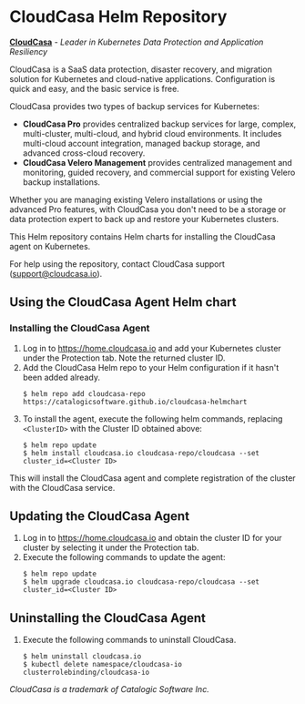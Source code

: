 # CloudCasa Helm Repository

[**CloudCasa**](https://cloudcasa.io) - *Leader in Kubernetes Data Protection and Application Resiliency*

CloudCasa is a SaaS data protection, disaster recovery, and migration solution for Kubernetes and cloud-native applications. Configuration is quick and easy, and the basic service is free.

CloudCasa provides two types of backup services for Kubernetes: 
* **CloudCasa Pro** provides centralized backup services for large, complex, multi-cluster, multi-cloud, and hybrid cloud environments. It includes multi-cloud account integration, managed backup storage, and advanced cross-cloud recovery.
* **CloudCasa Velero Management** provides centralized management and monitoring, guided recovery, and commercial support for existing Velero backup installations.

Whether you are managing existing Velero installations or using the advanced Pro features, with CloudCasa you don't need to be a storage or data protection expert to back up and restore your Kubernetes clusters.

This Helm repository contains Helm charts for installing the CloudCasa agent on Kubernetes.

For help using the repository, contact CloudCasa support (support@cloudcasa.io).

## Using the CloudCasa Agent Helm chart

### Installing the CloudCasa Agent
1. Log in to https://home.cloudcasa.io and add your Kubernetes cluster under the Protection tab. Note the returned cluster ID.
2. Add the CloudCasa Helm repo to your Helm configuration if it hasn't been added already.
   ```
   $ helm repo add cloudcasa-repo https://catalogicsoftware.github.io/cloudcasa-helmchart
   ```
4. To install the agent, execute the following helm commands, replacing ```<ClusterID>``` with the Cluster ID obtained above:
    ```
    $ helm repo update
    $ helm install cloudcasa.io cloudcasa-repo/cloudcasa --set cluster_id=<Cluster ID>
    ```
This will install the CloudCasa agent and complete registration of the cluster with the CloudCasa service.

## Updating the CloudCasa Agent
1. Log in to https://home.cloudcasa.io and obtain the cluster ID for your cluster by selecting it under the Protection tab.
2. Execute the following commands to update the agent:
    ```
    $ helm repo update
    $ helm upgrade cloudcasa.io cloudcasa-repo/cloudcasa --set cluster_id=<Cluster ID>
    ```

## Uninstalling the CloudCasa Agent
1. Execute the following commands to uninstall CloudCasa.
    ```    
    $ helm uninstall cloudcasa.io
    $ kubectl delete namespace/cloudcasa-io clusterrolebinding/cloudcasa-io
    ```

*CloudCasa is a trademark of Catalogic Software Inc.*
